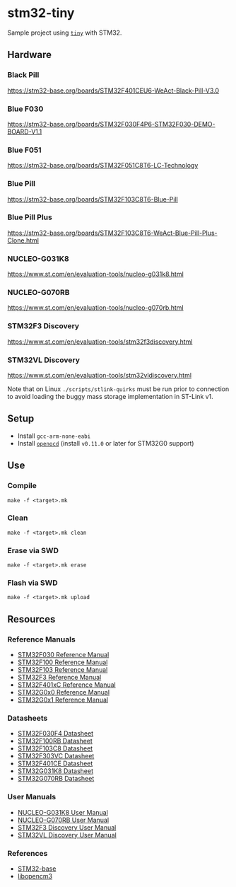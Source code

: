 # stm32-tiny
Sample project using [`tiny`](https://github.com/ryanplusplus/tiny) with STM32.

## Hardware
### Black Pill
https://stm32-base.org/boards/STM32F401CEU6-WeAct-Black-Pill-V3.0

### Blue F030
https://stm32-base.org/boards/STM32F030F4P6-STM32F030-DEMO-BOARD-V1.1

### Blue F051
https://stm32-base.org/boards/STM32F051C8T6-LC-Technology

### Blue Pill
https://stm32-base.org/boards/STM32F103C8T6-Blue-Pill

### Blue Pill Plus
https://stm32-base.org/boards/STM32F103C8T6-WeAct-Blue-Pill-Plus-Clone.html

### NUCLEO-G031K8
https://www.st.com/en/evaluation-tools/nucleo-g031k8.html

### NUCLEO-G070RB
https://www.st.com/en/evaluation-tools/nucleo-g070rb.html

### STM32F3 Discovery
https://www.st.com/en/evaluation-tools/stm32f3discovery.html

### STM32VL Discovery
https://www.st.com/en/evaluation-tools/stm32vldiscovery.html

Note that on Linux `./scripts/stlink-quirks` must be run prior to connection to avoid loading the buggy mass storage implementation in ST-Link v1.

## Setup
- Install `gcc-arm-none-eabi`
- Install [`openocd`](https://sourceforge.net/p/openocd/code/ci/master/tree/) (install `v0.11.0` or later for STM32G0 support)

## Use
### Compile
```shell
make -f <target>.mk
```

### Clean
```shell
make -f <target>.mk clean
```

### Erase via SWD
```shell
make -f <target>.mk erase
```

### Flash via SWD
```shell
make -f <target>.mk upload
```

## Resources
### Reference Manuals
- [STM32F030 Reference Manual](https://www.st.com/resource/en/reference_manual/dm00091010.pdf)
- [STM32F100 Reference Manual](https://www.st.com/resource/en/reference_manual/cd00246267.pdf)
- [STM32F103 Reference Manual](https://www.st.com/resource/en/reference_manual/cd00171190.pdf)
- [STM32F3 Reference Manual](https://www.st.com/resource/en/reference_manual/dm00043574.pdf)
- [STM32F401xC Reference Manual](https://www.st.com/resource/en/reference_manual/dm00096844.pdf)
- [STM32G0x0 Reference Manual](https://www.st.com/resource/en/reference_manual/dm00463896.pdf)
- [STM32G0x1 Reference Manual](https://www.st.com/resource/en/reference_manual/dm00371828.pdf)

### Datasheets
- [STM32F030F4 Datasheet](https://www.st.com/resource/en/datasheet/stm32f030f4.pdf)
- [STM32F100RB Datasheet](https://www.st.com/resource/en/datasheet/stm32f100rb.pdf)
- [STM32F103C8 Datasheet](https://www.st.com/resource/en/datasheet/stm32f103c8.pdf)
- [STM32F303VC Datasheet](https://www.st.com/resource/en/datasheet/stm32f303vc.pdf)
- [STM32F401CE Datasheet](https://www.st.com/resource/en/datasheet/stm32f401ce.pdf)
- [STM32G031K8 Datasheet](https://www.st.com/resource/en/datasheet/stm32g031k8.pdf)
- [STM32G070RB Datasheet](https://www.st.com/resource/en/datasheet/stm32g070rb.pdf)

### User Manuals
- [NUCLEO-G031K8 User Manual](https://www.st.com/resource/en/user_manual/dm00622380.pdf)
- [NUCLEO-G070RB User Manual](https://www.st.com/resource/en/user_manual/dm00452640.pdf)
- [STM32F3 Discovery User Manual](https://www.st.com/resource/en/user_manual/dm00063382.pdf)
- [STM32VL Discovery User Manual](https://www.st.com/resource/en/user_manual/cd00267113.pdf)

### References
- [STM32-base](https://stm32-base.org/)
- [libopencm3](https://github.com/libopencm3/libopencm3)

